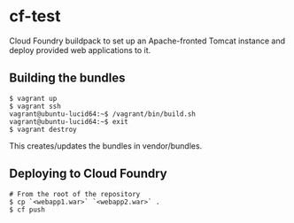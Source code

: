 # cf-test

Cloud Foundry buildpack to set up an Apache-fronted Tomcat instance
and deploy provided web applications to it.

Building the bundles
--------------------

    $ vagrant up
    $ vagrant ssh
    vagrant@ubuntu-lucid64:~$ /vagrant/bin/build.sh
    vagrant@ubuntu-lucid64:~$ exit
    $ vagrant destroy

This creates/updates the bundles in vendor/bundles.

Deploying to Cloud Foundry
--------------------------

    # From the root of the repository
    $ cp `<webapp1.war>` `<webapp2.war>` .
    $ cf push

